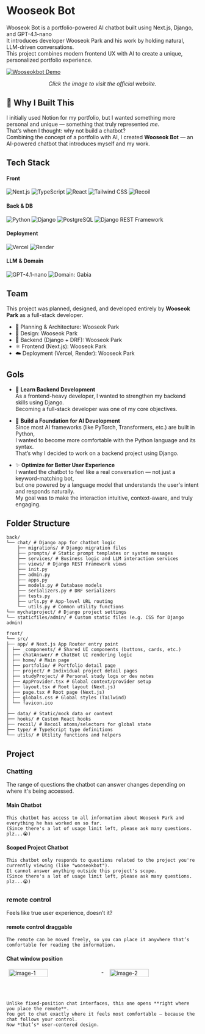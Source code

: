 # Wooseok Bot
Wooseok Bot is a portfolio-powered AI chatbot built using Next.js, Django, and GPT-4.1-nano  
It introduces developer Wooseok Park and his work by holding natural, LLM-driven conversations.  
This project combines modern frontend UX with AI to create a unique, personalized portfolio experience.

[![Wooseokbot Demo](https://github.com/user-attachments/assets/1a9791f3-85ff-4d73-9d7a-6858b1d5e7b8)](https://wooseokbot.com)
<p align="center"><em>Click the image to visit the official website.</em></p>

## 🤔 Why I Built This
I initially used Notion for my portfolio, but I wanted something more personal and unique — something that truly represented *me*.  
That’s when I thought: why not build a chatbot?  
Combining the concept of a portfolio with AI, I created **Wooseok Bot** — an AI-powered chatbot that introduces myself and my work.

##
## Tech Stack
#### Front
![Next.js](https://img.shields.io/badge/Next.js-000000?style=for-the-badge&logo=nextdotjs&logoColor=white)
![TypeScript](https://img.shields.io/badge/TypeScript-3178C6?style=for-the-badge&logo=typescript&logoColor=white)
![React](https://img.shields.io/badge/React-61DAFB?style=for-the-badge&logo=react&logoColor=black)
![Tailwind CSS](https://img.shields.io/badge/Tailwind_CSS-06B6D4?style=for-the-badge&logo=tailwindcss&logoColor=white)
![Recoil](https://img.shields.io/badge/Recoil-3578E5?style=for-the-badge&logo=recoil&logoColor=white)

#### Back & DB
![Python](https://img.shields.io/badge/Python-3776AB?style=for-the-badge&logo=python&logoColor=white)
![Django](https://img.shields.io/badge/Django-092E20?style=for-the-badge&logo=django&logoColor=white)
![PostgreSQL](https://img.shields.io/badge/PostgreSQL-4169E1?style=for-the-badge&logo=postgresql&logoColor=white)
![Django REST Framework](https://img.shields.io/badge/Django%20REST_Framework-092E20?style=for-the-badge&logo=django&logoColor=white)

#### Deployment
![Vercel](https://img.shields.io/badge/Vercel-000000?style=for-the-badge&logo=vercel&logoColor=white)
![Render](https://img.shields.io/badge/Render-46E3B7?style=for-the-badge&logo=render&logoColor=black)

#### LLM & Domain
![GPT-4.1-nano](https://img.shields.io/badge/GPT--4.1--nano-412991?style=for-the-badge&logo=openai&logoColor=white)
![Domain: Gabia](https://img.shields.io/badge/Domain-Gabia-0A1F60?style=for-the-badge&logo=internetarchive&logoColor=white)

## Team
This project was planned, designed, and developed entirely by **Wooseok Park** as a full-stack developer.

- 🧠 Planning & Architecture: Wooseok Park  
- 🎨 Design: Wooseok Park  
- 🧩 Backend (Django + DRF): Wooseok Park  
- ⚛️ Frontend (Next.js): Wooseok Park  
- ☁️ Deployment (Vercel, Render): Wooseok Park

## Gols

- 🧩 **Learn Backend Development**  
  As a frontend-heavy developer, I wanted to strengthen my backend skills using Django.  
  Becoming a full-stack developer was one of my core objectives.

- 🧠 **Build a Foundation for AI Development**  
  Since most AI frameworks (like PyTorch, Transformers, etc.) are built in Python,  
  I wanted to become more comfortable with the Python language and its syntax.  
  That’s why I decided to work on a backend project using Django.

- ✨ **Optimize for Better User Experience**  
  I wanted the chatbot to feel like a real conversation — not just a keyword-matching bot,  
  but one powered by a language model that understands the user's intent and responds naturally.  
  My goal was to make the interaction intuitive, context-aware, and truly engaging.

## Folder Structure
```
back/
└── chat/ # Django app for chatbot logic
    ├── migrations/ # Django migration files
    ├── prompts/ # Static prompt templates or system messages
    ├── services/ # Business logic and LLM interaction services
    ├── views/ # Django REST Framework views
    ├── init.py
    ├── admin.py
    ├── apps.py
    ├── models.py # Database models
    ├── serializers.py # DRF serializers
    ├── tests.py
    ├── urls.py # App-level URL routing
    └── utils.py # Common utility functions
└── mychatproject/ # Django project settings
└── staticfiles/admin/ # Custom static files (e.g. CSS for Django admin)

```

```
front/
└── src/
├── app/ # Next.js App Router entry point
│ ├── _components/ # Shared UI components (buttons, cards, etc.)
│ ├── chatAnswer/ # ChatBot UI rendering logic
│ ├── home/ # Main page
│ ├── portfolio/ # Portfolio detail page
│ ├── project/ # Individual project detail pages
│ ├── studyProject/ # Personal study logs or dev notes
│ ├── AppProvider.tsx # Global context/provider setup
│ ├── layout.tsx # Root layout (Next.js)
│ ├── page.tsx # Root page (Next.js)
│ ├── globals.css # Global styles (Tailwind)
│ └── favicon.ico
│
├── data/ # Static/mock data or content
├── hooks/ # Custom React hooks
├── recoil/ # Recoil atoms/selectors for global state
├── type/ # TypeScript type definitions
└── utils/ # Utility functions and helpers
```

## Project
### Chatting
The range of questions the chatbot can answer changes depending on where it's being accessed.

#### Main Chatbot
```
This chatbot has access to all information about Wooseok Park and everything he has worked on so far.  
(Since there's a lot of usage limit left, please ask many questions. plz...😭)
```
#### Scoped Project Chatbot
```
This chatbot only responds to questions related to the project you're currently viewing (like "wooseokbot").  
It cannot answer anything outside this project's scope.
(Since there's a lot of usage limit left, please ask many questions. plz...😭)
```

##

### remote control
Feels like true user experience, doesn’t it?

#### remote control draggable
```
The remote can be moved freely, so you can place it anywhere that’s comfortable for reading the information.

```

#### Chat window position

<div style="display: flex; gap: 16px; justify-content: center; align-items: flex-start; flex-wrap: wrap;">
  <img
    src="https://github.com/user-attachments/assets/976441bd-c02d-4756-93dc-d61ab6d17c8c"
    alt="image-1"
    style="width: 45%; height: auto;"
  />
  -
  <img
    src="https://github.com/user-attachments/assets/121a8cdf-0fc2-43ad-ab38-1bbde1aed548"
    alt="image-2"
    style="width: 45%; height: auto;"
  />
</div>

<br/><br/>

```
Unlike fixed-position chat interfaces, this one opens **right where you place the remote**.  
You get to chat exactly where it feels most comfortable — because the chat follows your control.  
Now *that’s* user-centered design.
```




